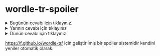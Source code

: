 # wordle-tr-spoiler

<details>
  <summary>Bugünün cevabı için tıklayınız.</summary>
  <br>
    <b> şerir </b>
</details>

<details>
  <summary>Yarının cevabı için tıklayınız</summary>
  <br>
   <b> turna </b>
</details>

<details>
  <summary>Dünün cevabı için tıklayınız </summary>
  <br>
  <b> şayak </b>
</details>

https://f.github.io/wordle-tr/ için geliştirilmiş bir spoiler sistemidir kendini yeniler otomatik olarak.

